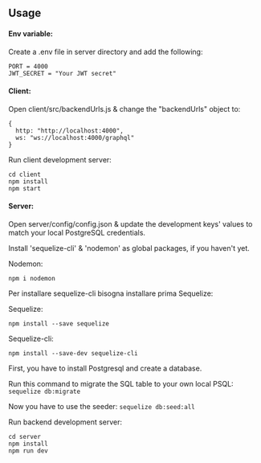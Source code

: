 
## Usage

#### Env variable:

Create a .env file in server directory and add the following:

```
PORT = 4000
JWT_SECRET = "Your JWT secret"

```

#### Client:

Open client/src/backendUrls.js & change the "backendUrls" object to:

```
{
  http: "http://localhost:4000",
  ws: "ws://localhost:4000/graphql"
}
```

Run client development server:

```
cd client
npm install
npm start
```

#### Server:

Open server/config/config.json & update the development keys' values to match your local PostgreSQL credentials.

Install 'sequelize-cli' & 'nodemon' as global packages, if you haven't yet.

Nodemon:

```
npm i nodemon
```

Per installare sequelize-cli bisogna installare prima Sequelize:

Sequelize:

```
npm install --save sequelize
```

Sequelize-cli:

```
npm install --save-dev sequelize-cli
```

First, you have to install Postgresql and create a database.

Run this command to migrate the SQL table to your own local PSQL:
`sequelize db:migrate`

Now you have to use the seeder:
`sequelize db:seed:all`

Run backend development server:

```
cd server
npm install
npm run dev
```
